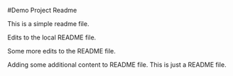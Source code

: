 #Demo Project Readme

This is a simple readme file.

Edits to the local README file.

Some more edits to the README file.

Adding some additional content to README file.
This is just a README file.
